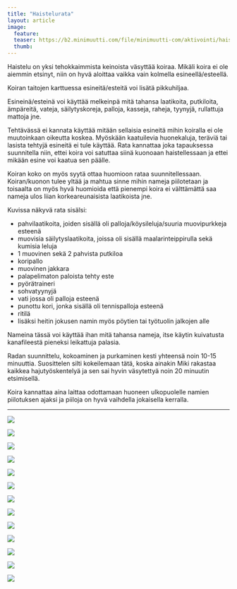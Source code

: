 ```yaml
---
title: "Haistelurata"
layout: article
image:
  feature:
  teaser: https://b2.minimuutti.com/file/minimuutti-com/aktivointi/haistelurata/DSC58497-245px.jpg
  thumb:
---
```


Haistelu on yksi tehokkaimmista keinoista väsyttää koiraa. Mikäli koira ei ole aiemmin etsinyt, niin on hyvä aloittaa vaikka vain kolmella esineellä/esteellä.

Koiran taitojen karttuessa esineitä/esteitä voi lisätä pikkuhiljaa.

Esineinä/esteinä voi käyttää melkeinpä mitä tahansa laatikoita, putkiloita, ämpäreitä, vateja, säilytyskoreja, palloja, kasseja, raheja, tyynyjä, rullattuja mattoja jne.

Tehtävässä ei kannata käyttää mitään sellaisia esineitä mihin koiralla ei ole muutoinkaan oikeutta koskea. Myöskään kaatuilevia huonekaluja, teräviä tai lasista tehtyjä esineitä ei tule käyttää. Rata kannattaa joka tapauksessa suunnitella niin, ettei koira voi satuttaa siinä kuonoaan haistellessaan ja ettei mikään esine voi kaatua sen päälle.

Koiran koko on myös syytä ottaa huomioon rataa suunnitellessaan. Koiran/kuonon tulee yltää ja mahtua sinne mihin nameja piilotetaan ja toisaalta on myös hyvä huomioida että pienempi koira ei välttämättä saa nameja ulos liian korkeareunaisista laatikoista jne.

Kuvissa näkyvä rata sisälsi:

- pahvilaatikoita, joiden sisällä oli palloja/köysileluja/suuria muovipurkkeja esteenä
- muovisia säilytyslaatikoita, joissa oli sisällä maalarinteippirulla sekä kumisia leluja
- 1 muovinen sekä 2 pahvista putkiloa
- koripallo
- muovinen jakkara
- palapelimaton paloista tehty este
- pyörätraineri
- sohvatyynyjä
- vati jossa oli palloja esteenä
- punottu kori, jonka sisällä oli tennispalloja esteenä
- ritilä
- lisäksi heitin jokusen namin myös pöytien tai työtuolin jalkojen alle

Nameina tässä voi käyttää ihan mitä tahansa nameja, itse käytin kuivatusta kanafileestä pieneksi leikattuja palasia.

Radan suunnittelu, kokoaminen ja purkaminen kesti yhteensä noin 10-15 minuuttia. Suosittelen silti kokeilemaan tätä, koska ainakin Miki rakastaa kaikkea hajutyöskentelyä ja sen sai hyvin väsytettyä noin 20 minuutin etsimisellä. 

Koira kannattaa aina laittaa odottamaan huoneen ulkopuolelle namien piilotuksen ajaksi ja piiloja on hyvä vaihdella jokaisella kerralla.

---

[![](https://b2.minimuutti.com/file/minimuutti-com/aktivointi/haistelurata/DSC58497-800px.jpg)](https://dl.dropboxusercontent.com/sh/ea1wtnz7z734o12/AACX6HVqYZoWrvmTMnod69fIa/aktivointi/haistelurata/DSC58497.jpg)

[![](https://b2.minimuutti.com/file/minimuutti-com/aktivointi/haistelurata/DSC58550-800px.jpg)](https://dl.dropboxusercontent.com/sh/ea1wtnz7z734o12/AACAdz3gAkcIReZ59fv73jS5a/aktivointi/haistelurata/DSC58550.jpg)

[![](https://b2.minimuutti.com/file/minimuutti-com/aktivointi/haistelurata/DSC58517-800px.jpg)](https://dl.dropboxusercontent.com/sh/ea1wtnz7z734o12/AADRTxFinFaA0vhatC64AhPya/aktivointi/haistelurata/DSC58517.jpg)

[![](https://b2.minimuutti.com/file/minimuutti-com/aktivointi/haistelurata/DSC58525-800px.jpg)](https://dl.dropboxusercontent.com/sh/ea1wtnz7z734o12/AABszeIuZ92hvYVuTLTyXFeza/aktivointi/haistelurata/DSC58525.jpg)

[![](https://b2.minimuutti.com/file/minimuutti-com/aktivointi/haistelurata/DSC58539-800px.jpg)](https://dl.dropboxusercontent.com/sh/ea1wtnz7z734o12/AAAPgcpdJdyFT9Sc32_OSxJBa/aktivointi/haistelurata/DSC58539.jpg)

[![](https://b2.minimuutti.com/file/minimuutti-com/aktivointi/haistelurata/DSC58571-800px.jpg)](https://dl.dropboxusercontent.com/sh/ea1wtnz7z734o12/AADMPkg9OEdEa4E1ueszzYtAa/aktivointi/haistelurata/DSC58571.jpg)

[![](https://b2.minimuutti.com/file/minimuutti-com/aktivointi/haistelurata/DSC58613-800px.jpg)](https://dl.dropboxusercontent.com/sh/ea1wtnz7z734o12/AACvBVn5-7CmgLOkvvz2tZjKa/aktivointi/haistelurata/DSC58613.jpg)

[![](https://b2.minimuutti.com/file/minimuutti-com/aktivointi/haistelurata/DSC58619-800px.jpg)](https://dl.dropboxusercontent.com/sh/ea1wtnz7z734o12/AAD1GAz62la3-EUUKW-Oqmgha/aktivointi/haistelurata/DSC58619.jpg)

[![](https://b2.minimuutti.com/file/minimuutti-com/aktivointi/haistelurata/DSC58634-800px.jpg)](https://dl.dropboxusercontent.com/sh/ea1wtnz7z734o12/AABgITdGJWqyI4rum4CJxuXMa/aktivointi/haistelurata/DSC58634.jpg)

[![](https://b2.minimuutti.com/file/minimuutti-com/aktivointi/haistelurata/DSC58632-800px.jpg)](https://dl.dropboxusercontent.com/sh/ea1wtnz7z734o12/AAD-BVF-1v8UIcXekaTFjAHZa/aktivointi/haistelurata/DSC58632.jpg)

[![](https://b2.minimuutti.com/file/minimuutti-com/aktivointi/haistelurata/DSC58640-800px.jpg)](https://dl.dropboxusercontent.com/sh/ea1wtnz7z734o12/AAD9aCqIRpSYhR5RDPNkQ9sha/aktivointi/haistelurata/DSC58640.jpg)

[![](https://b2.minimuutti.com/file/minimuutti-com/aktivointi/haistelurata/DSC58652-800px.jpg)](https://dl.dropboxusercontent.com/sh/ea1wtnz7z734o12/AABDUnQfBsCr1Ff3wqm20UW-a/aktivointi/haistelurata/DSC58652.jpg)

[![](https://b2.minimuutti.com/file/minimuutti-com/aktivointi/haistelurata/DSC58672-800px.jpg)](https://dl.dropboxusercontent.com/sh/ea1wtnz7z734o12/AAB0dpPCdbLpl-WnNjDHJ5mfa/aktivointi/haistelurata/DSC58672.jpg)

